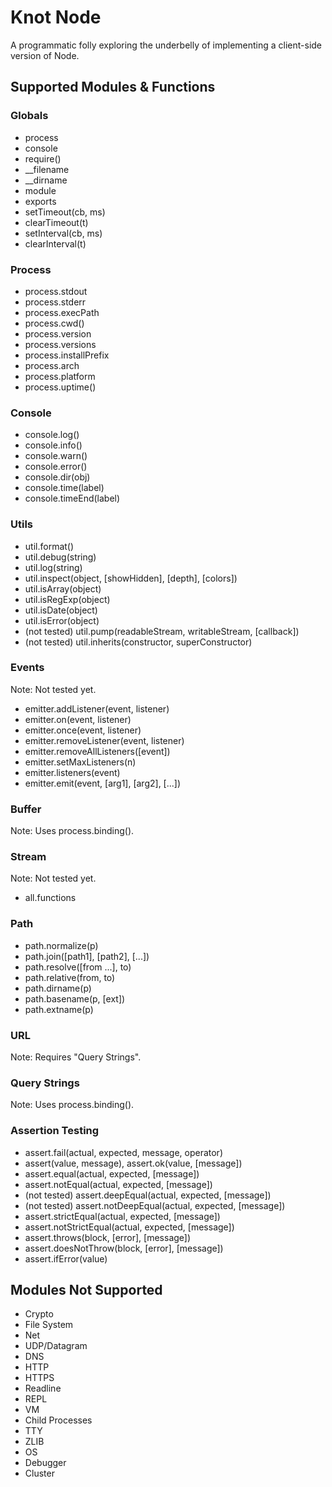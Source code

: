 # Knot Node

A programmatic folly exploring the underbelly of implementing a client-side version of Node.

## Supported Modules & Functions

### Globals

* process
* console
* require()
* __filename
* __dirname
* module
* exports
* setTimeout(cb, ms)
* clearTimeout(t)
* setInterval(cb, ms)
* clearInterval(t)

### Process

* process.stdout
* process.stderr
* process.execPath
* process.cwd()
* process.version
* process.versions
* process.installPrefix
* process.arch
* process.platform
* process.uptime()

### Console

* console.log()
* console.info()
* console.warn()
* console.error()
* console.dir(obj)
* console.time(label)
* console.timeEnd(label)

### Utils

* util.format()
* util.debug(string)
* util.log(string)
* util.inspect(object, [showHidden], [depth], [colors])
* util.isArray(object)
* util.isRegExp(object)
* util.isDate(object)
* util.isError(object)
* (not tested) util.pump(readableStream, writableStream, [callback])
* (not tested) util.inherits(constructor, superConstructor)

### Events

Note: Not tested yet.

* emitter.addListener(event, listener)
* emitter.on(event, listener)
* emitter.once(event, listener)
* emitter.removeListener(event, listener)
* emitter.removeAllListeners([event])
* emitter.setMaxListeners(n)
* emitter.listeners(event)
* emitter.emit(event, [arg1], [arg2], [...])

### Buffer

Note: Uses process.binding().

### Stream

Note: Not tested yet.

* all.functions

### Path

* path.normalize(p)
* path.join([path1], [path2], [...])
* path.resolve([from ...], to)
* path.relative(from, to)
* path.dirname(p)
* path.basename(p, [ext])
* path.extname(p)

### URL

Note: Requires "Query Strings".

### Query Strings

Note: Uses process.binding().

### Assertion Testing

* assert.fail(actual, expected, message, operator)
* assert(value, message), assert.ok(value, [message])
* assert.equal(actual, expected, [message])
* assert.notEqual(actual, expected, [message])
* (not tested) assert.deepEqual(actual, expected, [message])
* (not tested) assert.notDeepEqual(actual, expected, [message])
* assert.strictEqual(actual, expected, [message])
* assert.notStrictEqual(actual, expected, [message])
* assert.throws(block, [error], [message])
* assert.doesNotThrow(block, [error], [message])
* assert.ifError(value)

## Modules Not Supported

* Crypto
* File System
* Net
* UDP/Datagram
* DNS
* HTTP
* HTTPS
* Readline
* REPL
* VM
* Child Processes
* TTY
* ZLIB
* OS
* Debugger
* Cluster
